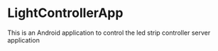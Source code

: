 LightControllerApp
==================

This is an Android application to control the led strip controller server application
